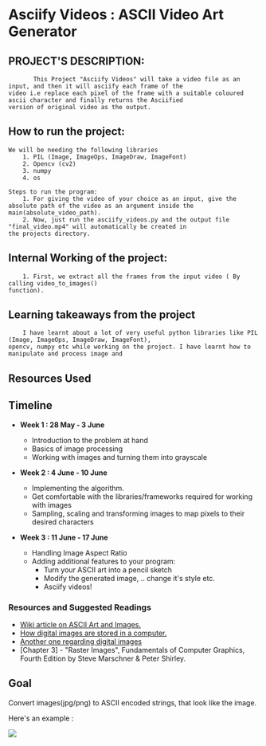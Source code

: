 **Asciify Videos : ASCII Video Art Generator**
===


## PROJECT'S DESCRIPTION: 
           This Project "Asciify Videos" will take a video file as an input, and then it will asciify each frame of the
    video i.e replace each pixel of the frame with a suitable coloured ascii character and finally returns the Asciified 
    version of original video as the output.


## How to run the project:
    We will be needing the following libraries
        1. PIL (Image, ImageOps, ImageDraw, ImageFont)
        2. Opencv (cv2)
        3. numpy 
        4. os

    Steps to run the program:
        1. For giving the video of your choice as an input, give the absolute path of the video as an argument inside the 
    main(absolute_video_path). 
        2. Now, just run the asciify_videos.py and the output file "final_video.mp4" will automatically be created in 
    the projects directory.

## Internal Working of the project:
        1. First, we extract all the frames from the input video ( By calling video_to_images() 
    function).  

## Learning takeaways from the project
        I have learnt about a lot of very useful python libraries like PIL (Image, ImageOps, ImageDraw, ImageFont), 
    opencv, numpy etc while working on the project. I have learnt how to manipulate and process image and 
## Resources Used 
**Timeline**
---
- **Week 1 : 28 May - 3 June** 
    - Introduction to the problem at hand
    - Basics of image processing
    - Working with images and turning them into grayscale


- **Week 2 : 4 June - 10 June** 
    - Implementing the algorithm. 
    - Get comfortable with the libraries/frameworks required for working with images
    - Sampling, scaling and transforming images to map pixels to their desired characters

- **Week 3 : 11 June - 17 June** 
    - Handling Image Aspect Ratio
    - Adding additional features to your program:
        - Turn your ASCII art into a pencil sketch
        - Modify the generated image, .. change it's style etc.
        - Asciify videos!

### Resources and Suggested Readings


- [Wiki article on ASCII Art and Images.](https://en.wikipedia.org/wiki/ASCII_art#Types_and_styles)
- [How digital images are stored in a computer.](https://alekya3.medium.com/how-images-are-stored-in-a-computer-f364d11b4e93)
- [Another one regarding digital images](
https://www.analyticsvidhya.com/blog/2021/03/grayscale-and-rgb-format-for-storing-images/)
- \[Chapter 3] - "Raster Images", Fundamentals of Computer Graphics, Fourth Edition by Steve Marschner & Peter Shirley.

**Goal**
---
Convert images(jpg/png) to ASCII encoded strings, that look like the image.

Here's an example : 

![](https://i.imgur.com/fJsEVJi.png)